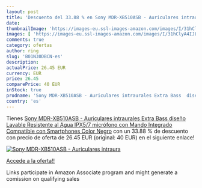 ```yaml
---
layout: post
title: 'Descuento del 33.88 % en Sony MDR-XB510ASB - Auriculares intraura'
date: 
thumbnailImage: 'https://images-eu.ssl-images-amazon.com/images/I/31hClyA4IJL._SL200_.jpg'
images: [ 'https://images-eu.ssl-images-amazon.com/images/I/31hClyA4IJL._SL200_.jpg' ]
comments: true
category: ofertas
author: ring
slug: 'B01N30DBCN-es'
description:
actualPrice: 26.45 EUR
currency: EUR
price: 26.45
comparePrice: 40 EUR
inStock: true
prodname: 'Sony MDR-XB510ASB - Auriculares intraurales Extra Bass  diseño Lavable Resistente al Agua IPX5/7  micrófono con Mando Integrado Compatible con Smartphones  Color Negro'
country: 'es'
---
```


Tienes [Sony MDR-XB510ASB - Auriculares intraurales Extra Bass  diseño Lavable Resistente al Agua IPX5/7  micrófono con Mando Integrado Compatible con Smartphones  Color Negro](https://www.amazon.es/dp/B01N30DBCN/?tag=tolees-21) con un 33.88 % de descuento con precio de oferta de 26.45 EUR (original: 40 EUR) en el siguiente enlace!

[![Sony MDR-XB510ASB - Auriculares intraura](https://images-eu.ssl-images-amazon.com/images/I/31hClyA4IJL._SL200_.jpg)](https://www.amazon.es/dp/B01N30DBCN/?tag=tolees-21)

[Accede a la oferta!!](https://www.amazon.es/dp/B01N30DBCN/?tag=tolees-21)

Links participate in Amazon Associate program and might generate a comission on qualifying sales


